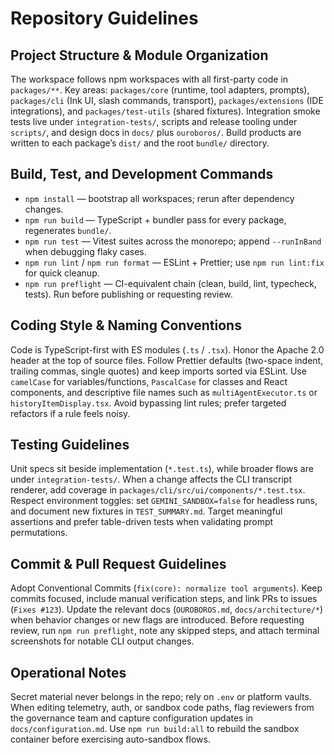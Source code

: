 # Repository Guidelines

## Project Structure & Module Organization
The workspace follows npm workspaces with all first-party code in `packages/**`. Key areas: `packages/core` (runtime, tool adapters, prompts), `packages/cli` (Ink UI, slash commands, transport), `packages/extensions` (IDE integrations), and `packages/test-utils` (shared fixtures). Integration smoke tests live under `integration-tests/`, scripts and release tooling under `scripts/`, and design docs in `docs/` plus `ouroboros/`. Build products are written to each package’s `dist/` and the root `bundle/` directory.

## Build, Test, and Development Commands
- `npm install` — bootstrap all workspaces; rerun after dependency changes.
- `npm run build` — TypeScript + bundler pass for every package, regenerates `bundle/`.
- `npm run test` — Vitest suites across the monorepo; append `--runInBand` when debugging flaky cases.
- `npm run lint` / `npm run format` — ESLint + Prettier; use `npm run lint:fix` for quick cleanup.
- `npm run preflight` — CI-equivalent chain (clean, build, lint, typecheck, tests). Run before publishing or requesting review.

## Coding Style & Naming Conventions
Code is TypeScript-first with ES modules (`.ts` / `.tsx`). Honor the Apache 2.0 header at the top of source files. Follow Prettier defaults (two-space indent, trailing commas, single quotes) and keep imports sorted via ESLint. Use `camelCase` for variables/functions, `PascalCase` for classes and React components, and descriptive file names such as `multiAgentExecutor.ts` or `historyItemDisplay.tsx`. Avoid bypassing lint rules; prefer targeted refactors if a rule feels noisy.

## Testing Guidelines
Unit specs sit beside implementation (`*.test.ts`), while broader flows are under `integration-tests/`. When a change affects the CLI transcript renderer, add coverage in `packages/cli/src/ui/components/*.test.tsx`. Respect environment toggles: set `GEMINI_SANDBOX=false` for headless runs, and document new fixtures in `TEST_SUMMARY.md`. Target meaningful assertions and prefer table-driven tests when validating prompt permutations.

## Commit & Pull Request Guidelines
Adopt Conventional Commits (`fix(core): normalize tool arguments`). Keep commits focused, include manual verification steps, and link PRs to issues (`Fixes #123`). Update the relevant docs (`OUROBOROS.md`, `docs/architecture/*`) when behavior changes or new flags are introduced. Before requesting review, run `npm run preflight`, note any skipped steps, and attach terminal screenshots for notable CLI output changes.

## Operational Notes
Secret material never belongs in the repo; rely on `.env` or platform vaults. When editing telemetry, auth, or sandbox code paths, flag reviewers from the governance team and capture configuration updates in `docs/configuration.md`. Use `npm run build:all` to rebuild the sandbox container before exercising auto-sandbox flows.
